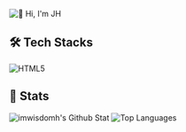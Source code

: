 <!---
- 👋 Hi, I’m @imwisdomh
- 👀 I’m interested in ...
- 🌱 I’m currently learning ...
- 💞️ I’m looking to collaborate on ...
- 📫 How to reach me ...

imwisdomh/imwisdomh is a ✨ special ✨ repository because its `README.md` (this file) appears on your GitHub profile.
You can click the Preview link to take a look at your changes.
--->

![👋 Hi, I'm JH](https://capsule-render.vercel.app/api?type=waving&color=auto&height=180&text=👋%20Hi,%20I'm%20JH&animation=&fontColor=000000&fontSize=60)

## 🛠️ Tech Stacks
![HTML5](https://img.shields.io/badge/HTML5-E34F26?style=for-the-badge&logo=HTML5&logoColor=white)

## 🏅 Stats
![imwisdomh's Github Stat](https://github-readme-stats.vercel.app/api?username=imwisdomh&custom_title=imwisdomh's%20Github%20Stat&bg_color=180,000000,&title_color=000000&text_color=000000)
![Top Languages](https://github-readme-stats.vercel.app/api/top-langs/?username=imwisdomh&layout=compact&bg_color=180,000000,&title_color=000000&text_color=000000)
